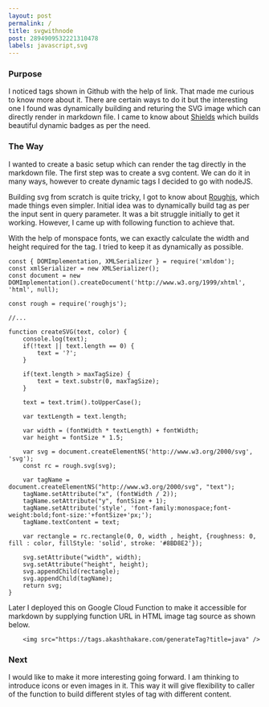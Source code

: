 ```yaml
---
layout: post
permalink: /
title: svgwithnode
post: 2894909532221310478
labels: javascript,svg
---
```


### Purpose
I noticed tags shown in Github with the help of link. That made me curious to know more about it. There are certain ways to do it but the interesting one I found was dynamically building and returing the SVG image which can directly render in markdown file. I came to know about [Shields](https://shields.io/) which builds beautiful dynamic badges as per the need.

### The Way
I wanted to create a basic setup which can render the tag directly in the markdown file. The first step was to create a svg content. We can do it in many ways, however to create dynamic tags I decided to go with nodeJS.

Building svg from scratch is quite tricky, I got to know about [Roughjs](https://roughjs.com/), which made things even simpler. Initial idea was to dynamically build tag as per the input sent in query parameter. It was a bit struggle initially to get it working. However, I came up with following function to achieve that.

With the help of monspace fonts, we can exactly calculate the width and height required for the tag. I tried to keep it as dynamically as possible.

```
const { DOMImplementation, XMLSerializer } = require('xmldom');
const xmlSerializer = new XMLSerializer();
const document = new DOMImplementation().createDocument('http://www.w3.org/1999/xhtml', 'html', null);

const rough = require('roughjs');

//...

function createSVG(text, color) {
    console.log(text);
    if(!text || text.length == 0) {
        text = '?';
    }

    if(text.length > maxTagSize) {
        text = text.substr(0, maxTagSize);
    }

    text = text.trim().toUpperCase();

    var textLength = text.length;

    var width = (fontWidth * textLength) + fontWidth;
    var height = fontSize * 1.5;

    var svg = document.createElementNS('http://www.w3.org/2000/svg', 'svg');
    const rc = rough.svg(svg);
    
    var tagName = document.createElementNS("http://www.w3.org/2000/svg", "text");
    tagName.setAttribute("x", (fontWidth / 2));
    tagName.setAttribute("y", fontSize + 1);
    tagName.setAttribute('style', 'font-family:monospace;font-weight:bold;font-size:'+fontSize+'px;');
    tagName.textContent = text;

    var rectangle = rc.rectangle(0, 0, width , height, {roughness: 0, fill : color, fillStyle: 'solid', stroke: '#8BD8E2'});
    
    svg.setAttribute("width", width);
    svg.setAttribute("height", height);
    svg.appendChild(rectangle);
    svg.appendChild(tagName);
    return svg;
}
```

Later I deployed this on Google Cloud Function to make it accessible for markdown by supplying function URL in HTML image tag source as shown below.

```
    <img src="https://tags.akashthakare.com/generateTag?title=java" />
```

### Next

I would like to make it more interesting going forward. I am thinking to introduce icons or even images in it. This way it will give flexibility to caller of the function to build different styles of tag with different content.